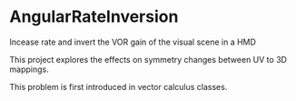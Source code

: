 # AngularRateInversion
Incease rate and invert the VOR gain of the visual scene in a HMD


This project explores the effects on symmetry changes between UV to 3D mappings. 

This problem is first introduced in vector calculus classes. 
